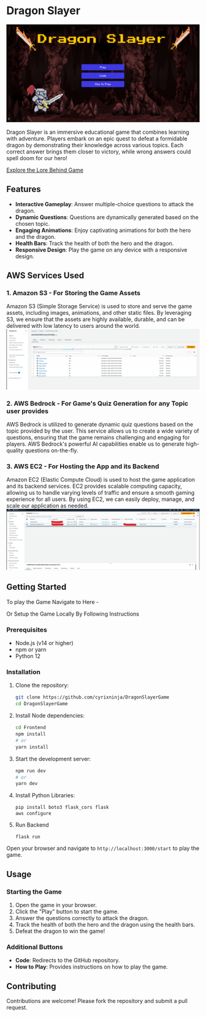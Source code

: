 # Dragon Slayer
![1](/Screenshots/1.png)

Dragon Slayer is an immersive educational game that combines learning with adventure. Players embark on an epic quest to defeat a formidable dragon by demonstrating their knowledge across various topics. Each correct answer brings them closer to victory, while wrong answers could spell doom for our hero!
 
[Explore the Lore Behind Game](/GameLore.md)
## Features

- **Interactive Gameplay**: Answer multiple-choice questions to attack the dragon.
- **Dynamic Questions**: Questions are dynamically generated based on the chosen topic.
- **Engaging Animations**: Enjoy captivating animations for both the hero and the dragon.
- **Health Bars**: Track the health of both the hero and the dragon.
- **Responsive Design**: Play the game on any device with a responsive design.

## AWS Services Used

### 1. Amazon S3 - For Storing the Game Assets

Amazon S3 (Simple Storage Service) is used to store and serve the game assets, including images, animations, and other static files. By leveraging S3, we ensure that the assets are highly available, durable, and can be delivered with low latency to users around the world.
![aws1](/Screenshots/aws1.png)

### 2. AWS Bedrock - For Game's Quiz Generation for any Topic user provides

AWS Bedrock is utilized to generate dynamic quiz questions based on the topic provided by the user. This service allows us to create a wide variety of questions, ensuring that the game remains challenging and engaging for players. AWS Bedrock's powerful AI capabilities enable us to generate high-quality questions on-the-fly.

### 3. AWS EC2 - For Hosting the App and its Backend

Amazon EC2 (Elastic Compute Cloud) is used to host the game application and its backend services. EC2 provides scalable computing capacity, allowing us to handle varying levels of traffic and ensure a smooth gaming experience for all users. By using EC2, we can easily deploy, manage, and scale our application as needed.
![aws2](/Screenshots/aws2.png)


## Getting Started
To  play the Game Navigate to Here - 

Or Setup the Game Locally By Following Instructions
### Prerequisites

- Node.js (v14 or higher)
- npm or yarn
- Python 12

### Installation

1. Clone the repository:
   ```sh
   git clone https://github.com/cyrixninja/DragonSlayerGame
   cd DragonSlayerGame
   ```

2. Install Node dependencies:
   ```sh
   cd Frontend
   npm install
   # or
   yarn install
   ```

3. Start the development server:
   ```sh
   npm run dev
   # or
   yarn dev
   ```

4. Install Python Libraries:
    ```
    pip install boto3 flask_cors flask
    aws configure
    ```

5. Run Backend
    ```
    flask run
    ```

Open your browser and navigate to `http://localhost:3000/start` to play the game.

## Usage

### Starting the Game

1. Open the game in your browser.
2. Click the "Play" button to start the game.
3. Answer the questions correctly to attack the dragon.
4. Track the health of both the hero and the dragon using the health bars.
5. Defeat the dragon to win the game!

### Additional Buttons

- **Code**: Redirects to the GitHub repository.
- **How to Play**: Provides instructions on how to play the game.

## Contributing

Contributions are welcome! Please fork the repository and submit a pull request.
